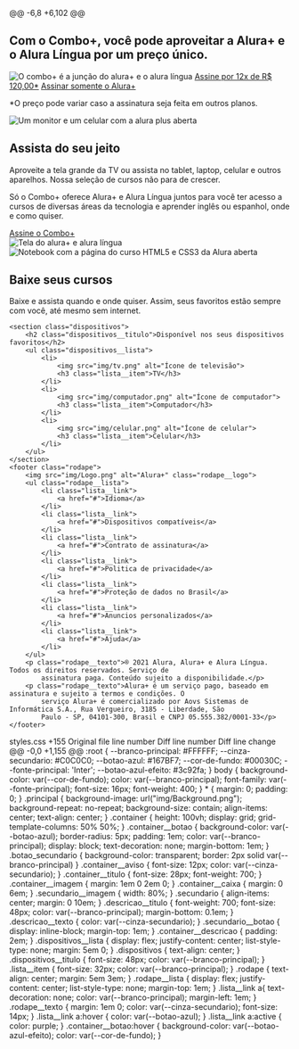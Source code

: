 @@ -6,8 +6,102 @@
    <meta charset="UTF-8">
    <meta name="viewport" content="width=device-width, initial-scale=1">
    <link rel="stylesheet" href="styles.css">
    <link rel="preconnect" href="https://fonts.googleapis.com">
    <link rel="preconnect" href="https://fonts.gstatic.com" crossorigin>
    <link href="https://fonts.googleapis.com/css2?family=Inter:wght@400;700&display=swap" rel="stylesheet">
</head>

<body></body>
<body>
    <section class="principal container">
        <div class="container__caixa">
            <h1 class="container__titulo">Com o Combo+, você pode aproveitar a Alura+ e o Alura Língua por um preço
                único.</h1>
            <img src="img/Combo.png" alt="O combo+ é a junção do alura+ e o alura língua" class="container__imagem">
            <a href="www.alura.com.br" class="container__botao">Assine por 12x de R$ 120,00*</a>
            <a href="www.alura.com.br" class="container__botao botao_secundario">Assinar somente o Alura+</a>
            <p class="container__aviso">*O preço pode variar caso a assinatura seja feita em outros planos.</p>
        </div>
    </section>
    <section class="container secundario">
        <img src="img/Plataformas.png" alt="Um monitor e um celular com a alura plus aberta" class="secundario__imagem">
        <div class="container__descricao">
            <h2 class="descricao__titulo">Assista do seu jeito</h2>
            <p class="descricao__texto">Aproveite a tela grande da TV ou assista no tablet, laptop, celular e outros
                aparelhos. Nossa seleção de cursos não para de crescer.</p>
        </div>
    </section>
    <section class="container secundario">
        <div class="container__descricao">
            <p class="descricao__texto">
                Só o Combo+ oferece Alura+ e Alura Língua juntos para você ter acesso a cursos de diversas áreas da
                tecnologia e aprender inglês ou espanhol, onde e como quiser.
            </p>
            <a href="www.alura.com.br" class="container__botao secundario__botao" container>Assine o Combo+</a>
        </div>
        <img src="img/Telas.png" alt="Tela do alura+ e alura língua" class="secundario__imagem">
    </section>
    <section class="container secundario">
        <img src="img/Notebook.png" alt="Notebook com a página do curso HTML5 e CSS3 da Alura aberta"
            class="secundario__imagem">
        <div class="container__descricao">
            <h2 class="descricao__titulo">Baixe seus cursos</h2>
            <p class="descricao__texto">Baixe e assista quando e onde quiser. Assim, seus favoritos estão sempre com
                você, até mesmo sem internet.</p>
        </div>
    </section>
    
    <section class="dispositivos">
        <h2 class="dispositivos__titulo">Disponível nos seus dispositivos favoritos</h2>
        <ul class="dispositivos__lista">
            <li>
                <img src="img/tv.png" alt="Ícone de televisão">
                <h3 class="lista__item">TV</h3>
            </li>
            <li>
                <img src="img/computador.png" alt="Ícone de computador">
                <h3 class="lista__item">Computador</h3>
            </li>
            <li>
                <img src="img/celular.png" alt="Ícone de celular">
                <h3 class="lista__item">Celular</h3>
            </li>
        </ul>
    </section>
    <footer class="rodape">
        <img src="img/Logo.png" alt="Alura+" class="rodape__logo">
        <ul class="rodape__lista">
            <li class="lista__link">
                <a href="#">Idioma</a>
            </li>
            <li class="lista__link">
                <a href="#">Dispositivos compatíveis</a>
            </li>
            <li class="lista__link">
                <a href="#">Contrato de assinatura</a>
            </li>
            <li class="lista__link">
                <a href="#">Politica de privacidade</a>
            </li>
            <li class="lista__link">
                <a href="#">Proteção de dados no Brasil</a>
            </li>
            <li class="lista__link">
                <a href="#">Anuncios personalizados</a>
            </li>
            <li class="lista__link">
                <a href="#">Ajuda</a>
            </li>
        </ul>
        <p class="rodape__texto">® 2021 Alura, Alura+ e Alura Língua. Todos os direitos reservados. Serviço de
            assinatura paga. Conteúdo sujeito a disponibilidade.</p>
        <p class="rodape__texto">Alura+ é um serviço pago, baseado em assinatura e sujeito a termos e condições. O
            serviço Alura+ é comercializado por Aovs Sistemas de Informática S.A., Rua Vergueiro, 3185 - Liberdade, São
            Paulo - SP, 04101-300, Brasil e CNPJ 05.555.382/0001-33</p>
    </footer>
</body>

</html>
‎styles.css
+155
Original file line number	Diff line number	Diff line change
@@ -0,0 +1,155 @@
:root {
    --branco-principal: #FFFFFF;
    --cinza-secundario: #C0C0C0;
    --botao-azul: #167BF7;
    --cor-de-fundo: #00030C;
    --fonte-principal: 'Inter';
    --botao-azul-efeito: #3c92fa;
}
body {
    background-color: var(--cor-de-fundo);
    color: var(--branco-principal);
    font-family: var(--fonte-principal);
    font-size: 16px;
    font-weight: 400;
}
* {
    margin: 0;
    padding: 0;
}
.principal {
    background-image: url("img/Background.png");
    background-repeat: no-repeat;
    background-size: contain;
    align-items: center;
    text-align: center;
}
.container {
    height: 100vh;
    display: grid;
    grid-template-columns: 50% 50%;
}
.container__botao {
    background-color: var(--botao-azul);
    border-radius: 5px;
    padding: 1em;
    color: var(--branco-principal);
    display: block;
    text-decoration: none;
    margin-bottom: 1em;
}
.botao_secundario {
    background-color: transparent;
    border: 2px solid var(--branco-principal)
}
.container__aviso {
    font-size: 12px;
    color: var(--cinza-secundario);
}
.container__titulo {
    font-size: 28px;
    font-weight: 700;
}
.container__imagem {
    margin: 1em 0 2em 0;
}
.container__caixa {
    margin: 0 6em;
}
.secundario__imagem {
    width: 80%;
}
.secundario {
    align-items: center;
    margin: 0 10em;
}
.descricao__titulo {
    font-weight: 700;
    font-size: 48px;
    color: var(--branco-principal);
    margin-bottom: 0.1em;
}
.descricao__texto {
    color: var(--cinza-secundario);
}
.secundario__botao {
    display: inline-block;
    margin-top: 1em;
}
.container__descricao {
    padding: 2em;
}
.dispositivos__lista {
    display: flex;
    justify-content: center;
    list-style-type: none;
    margin: 5em 0;
}
.dispositivos {
    text-align: center;
}
.dispositivos__titulo {
    font-size: 48px;
    color: var(--branco-principal);
}
.lista__item {
    font-size: 32px;
    color: var(--branco-principal);
}
.rodape {
    text-align: center;
    margin: 5em 3em;
}
.rodape__lista {
    display: flex;
    justify-content: center;
    list-style-type: none;
    margin-top: 1em;
}
.lista__link a{
    text-decoration: none;
    color: var(--branco-principal);
    margin-left: 1em;
}
.rodape__texto {
    margin: 1em 0;
    color: var(--cinza-secundario);
    font-size: 14px;
}
.lista__link a:hover {
    color: var(--botao-azul);
}
.lista__link a:active {
    color: purple;
}
.container__botao:hover {
    background-color: var(--botao-azul-efeito);
    color: var(--cor-de-fundo);
}
